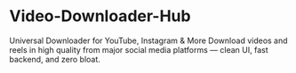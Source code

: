 # Video-Downloader-Hub
Universal Downloader for YouTube, Instagram &amp; More Download videos and reels in high quality from major social media platforms — clean UI, fast backend, and zero bloat.
